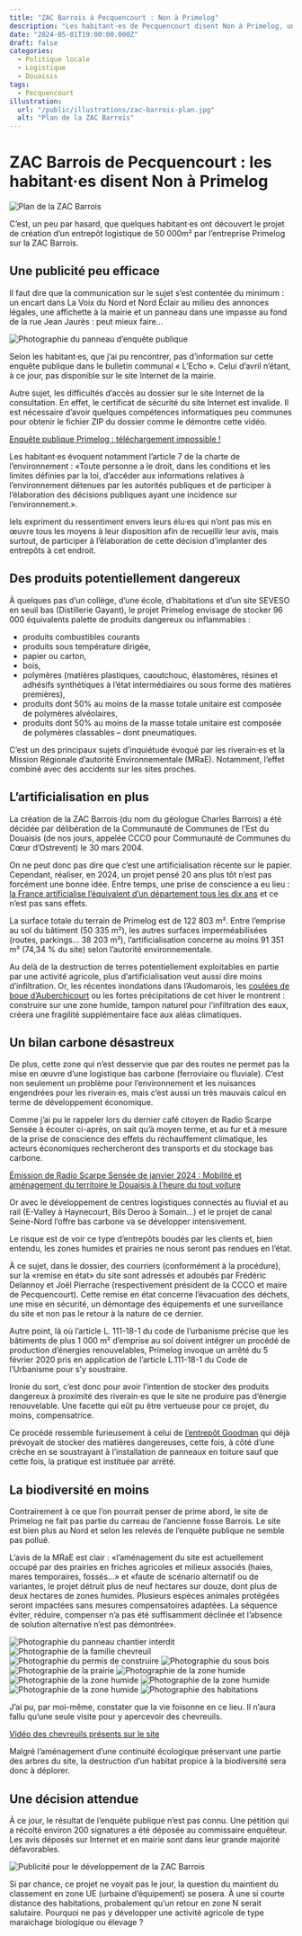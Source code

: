 ```yaml
---
title: "ZAC Barrois à Pecquencourt : Non à Primelog"
description: "Les habitant·es de Pecquencourt disent Non à Primelog, un entrepôt logistique de 50 000 m² en SEVESO seuil bas à deux pas des habitations et d’une école."
date: "2024-05-01T19:00:00.000Z"
draft: false
categories:
  - Politique locale
  - Logistique
  - Douaisis
tags:
  - Pecquencourt
illustration:
  url: "/public/illustrations/zac-barrois-plan.jpg"
  alt: "Plan de la ZAC Barrois"
---
```


# ZAC Barrois de Pecquencourt : les habitant·es disent Non à Primelog

![Plan de la ZAC Barrois](/public/illustrations/zac-barrois-plan.jpg)

C’est, un peu par hasard, que quelques habitant·es ont découvert le projet de création d’un entrepôt logistique de 50 000m² par l’entreprise Primelog sur la ZAC Barrois.

## Une publicité peu efficace

Il faut dire que la communication sur le sujet s’est contentée du minimum : un encart dans La Voix du Nord et Nord Éclair au milieu des annonces légales, une affichette à la mairie et un panneau dans une impasse au fond de la rue Jean Jaurès : peut mieux faire…

![Photographie du panneau d’enquête publique](/public/illustrations/zac-barrois-panneau-enquete-publique.jpg "🖼️➡️")

Selon les habitant·es, que j’ai pu rencontrer, pas d’information sur cette enquête publique dans le bulletin communal « L’Echo ». Celui d’avril n’étant, à ce jour, pas disponible sur le site Internet de la mairie.

Autre sujet, les difficultés d’accès au dossier sur le site Internet de la consultation. En effet, le certificat de sécurité du site Internet est invalide. Il est nécessaire d’avoir quelques compétences informatiques peu communes pour obtenir le fichier ZIP du dossier comme le démontre cette vidéo.

[Enquête publique Primelog : téléchargement impossible !](https://www.youtube.com/watch?v=aJ9uo3eulqM "📺 Voir la vidéo montrant ces difficultés d’accès à l’enquête publique")

Les habitant·es évoquent notamment l’article 7 de la charte de l’environnement : «Toute personne a le droit, dans les conditions et les limites définies par la loi, d’accéder aux informations relatives à l’environnement détenues par les autorités publiques et de participer à l’élaboration des décisions publiques ayant une incidence sur l’environnement.».

Iels expriment du ressentiment envers leurs élu·es qui n’ont pas mis en œuvre tous les moyens à leur disposition afin de recueillir leur avis, mais surtout, de participer à l’élaboration de cette décision d’implanter des entrepôts à cet endroit.

## Des produits potentiellement dangereux

À quelques pas d’un collège, d’une école, d’habitations et d’un site SEVESO en seuil bas (Distillerie Gayant), le projet Primelog envisage de stocker 96 000 équivalents palette de produits dangereux ou inflammables :

- produits combustibles courants
- produits sous température dirigée,
- papier ou carton,
- bois,
- polymères (matières plastiques, caoutchouc, élastomères, résines et adhésifs synthétiques à l’état intermédiaires ou sous forme des matières premières),
- produits dont 50% au moins de la masse totale unitaire est composée de polymères alvéolaires,
- produits dont 50% au moins de la masse totale unitaire est composée de polymères classables – dont pneumatiques.

C’est un des principaux sujets d’inquiétude évoqué par les riverain·es et la Mission Régionale d’autorité Environnementale (MRaE). Notamment, l’effet combiné avec des accidents sur les sites proches.

## L’artificialisation en plus

La création de la ZAC Barrois (du nom du géologue Charles Barrois) a été décidée par délibération de la Communauté de Communes de l’Est du Douaisis (de nos jours, appelée CCCO pour Communauté
de Communes du Cœur d’Ostrevent) le 30 mars 2004.

On ne peut donc pas dire que c’est une artificialisation récente sur le papier. Cependant, réaliser, en 2024, un projet pensé 20 ans plus tôt n’est pas forcément une bonne idée. Entre temps, une prise de conscience a eu lieu : [la France artificialise l’équivalent d’un département tous les dix ans](https://www.carbone4.com/article-zan-decryptage) et ce n’est pas sans effets.

La surface totale du terrain de Primelog est de 122 803 m². Entre l’emprise au sol du bâtiment (50 335 m²), les autres surfaces imperméabilisées (routes, parkings... 38 203 m²), l’artificialisation concerne au moins 91 351 m² (74,34 % du site) selon l’autorité environnementale.

Au delà de la destruction de terres potentiellement exploitables en partie par une activité agricole, plus d’artificialisation veut aussi dire moins d’infiltration. Or, les récentes inondations dans l’Audomarois, les [coulées de boue d’Auberchicourt](https://video-streaming.orange.fr/actu-politique/une-coulee-de-boue-a-ravage-auberchicourt-CNT000001pwDfJ.html) ou les fortes précipitations de cet hiver le montrent : construire sur une zone humide, tampon naturel pour l’infiltration des eaux, créera une fragilité supplémentaire face aux aléas climatiques.

## Un bilan carbone désastreux

De plus, cette zone qui n’est desservie que par des routes ne permet pas la mise en œuvre d’une logistique bas carbone (ferroviaire ou fluviale). C’est non seulement un problème pour l’environnement et les nuisances engendrées pour les riverain·es, mais c’est aussi un très mauvais calcul en terme de développement économique.

Comme j’ai pu le rappeler lors du dernier café citoyen de Radio Scarpe Sensée à écouter ci-après, on sait qu’à moyen terme, et au fur et à mesure de la prise de conscience des effets du réchauffement climatique, les acteurs économiques rechercheront des transports et du stockage bas carbone.

[Émission de Radio Scarpe Sensée de janvier 2024 : Mobilité et aménagement du territoire le Douaisis à l’heure du tout voiture](https://radioscarpesensee.com/index/wp-content/uploads/audio/CAFE-CITOYEN-240113-Mobilite-et-amenagement-du-territoire-le-douaisis-a-lheure-du-tout-voiture.mp3 "🎧 Écouter l’émission’")

Or avec le développement de centres logistiques connectés au fluvial et au rail (E-Valley à Haynecourt, Bils Deroo à Somain...) et le projet de canal Seine-Nord l’offre bas carbone va se développer intensivement.

Le risque est de voir ce type d’entrepôts boudés par les clients et, bien entendu, les zones humides et prairies ne nous seront pas rendues en l’état.

À ce sujet, dans le dossier, des courriers (conformément à la procédure), sur la «remise en état» du site sont adressés et adoubés par Frédéric Delannoy et Joël Pierrache (respectivement président de la CCCO et maire de Pecquencourt). Cette remise en état concerne l’évacuation des déchets, une mise en sécurité, un démontage des équipements et une surveillance du site et non pas le retour à la nature de ce dernier.

Autre point, là où l’article L. 111-18-1 du code de l’urbanisme précise que les bâtiments de plus 1 000 m² d’emprise au sol doivent intégrer un procédé de production d’énergies renouvelables, Primelog invoque un arrêté du 5 février 2020 pris en application de l’article L.111-18-1 du Code de l’Urbanisme pour s’y soustraire.

Ironie du sort, c’est donc pour avoir l’intention de stocker des produits dangereux à proximité des riverain⋅es que le site ne produire pas d’énergie renouvelable. Une facette qui eût pu être vertueuse pour ce projet, du moins, compensatrice.

Ce procédé ressemble furieusement à celui de [l’entrepôt Goodman](./point-sur-l-entrepot-goodman) qui déjà prévoyait de stocker des matières dangereuses, cette fois, à côté d’une crèche en se soustrayant à l’installation de panneaux en toiture sauf que cette fois, la pratique est instituée par arrêté.

## La biodiversité en moins

Contrairement à ce que l’on pourrait penser de prime abord, le site de Primelog ne fait pas partie du carreau de l’ancienne fosse Barrois. Le site est bien plus au Nord et selon les relevés de l’enquête publique ne semble pas pollué.

L’avis de la MRaE est clair : «l’aménagement du site est actuellement occupé par des prairies en friches agricoles et milieux associés
(haies, mares temporaires, fossés...» et «faute de scénario alternatif ou de variantes, le projet détruit plus de neuf hectares sur douze, dont plus de deux hectares de zones humides. Plusieurs espèces animales protégées seront impactées sans mesures compensatoires adaptées. La séquence éviter, réduire, compenser n’a pas été suffisamment déclinée et l’absence de solution alternative n’est pas démontrée».

![Photographie du panneau chantier interdit](/public/illustrations/zac-barrois-chantier-interdit.jpg)
![Photographie de la famille chevreuil](/public/illustrations/zac-barrois-famille-chevreuils.jpg)
![Photographie du permis de construire](/public/illustrations/zac-barrois-permis-construire.jpg)
![Photographie du sous bois](/public/illustrations/zac-barrois-sous-bois-1.jpg)
![Photographie de la prairie](/public/illustrations/zac-barrois-prairie.jpg)
![Photographie de la zone humide](/public/illustrations/zac-barrois-zone-humide-1.jpg)
![Photographie de la zone humide](/public/illustrations/zac-barrois-zone-humide-2.jpg)
![Photographie de la zone humide](/public/illustrations/zac-barrois-zone-humide-3.jpg)
![Photographie de la zone humide](/public/illustrations/zac-barrois-zone-humide-empreinte-chevreuil.jpg)
![Photographie des habitations](/public/illustrations/zac-barrois-habitations-proches.jpg)

J’ai pu, par moi-même, constater que la vie foisonne en ce lieu. Il n’aura fallu qu’une seule visite pour y apercevoir des chevreuils.

[Vidéo des chevreuils présents sur le site](https://www.youtube.com/watch?v=Mw7oIFlgrwQ "📺 Voir les chevreuils vus sur le site")

Malgré l’aménagement d’une continuité écologique préservant une partie des arbres du site, la destruction d’un habitat propice à la biodiversité sera donc à déplorer.

## Une décision attendue

À ce jour, le résultat de l’enquête publique n’est pas connu. Une pétition qui a récolté environ 200 signatures a été déposée au commissaire enquêteur. Les avis déposés sur Internet et en mairie sont dans leur grande majorité défavorables.

![Publicité pour le développement de la ZAC Barrois](/public/illustrations/zac-barrois-pub.jpg)

Si par chance, ce projet ne voyait pas le jour, la question du maintient du classement en zone UE (urbaine d’équipement) se posera. À une si courte distance des habitations, probalement qu’un retour en zone N serait salutaire. Pourquoi ne pas y développer une activité agricole de type maraichage biologique ou élevage ?
